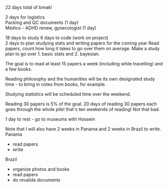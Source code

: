 22 days total of break!

2 days for logistics  
Packing and QC documents (1 day)  
Médico - ADHD renew, gynecologist (1 day)  
  
18 days to study
6 days to code (work on project)  
2 days to plan studying stats and writing papers for the coming year
Read papers, count how long it takes to go over them on average.
Make a study plan to go over 1. basic stats and 2. bayesian.

The goal is to read at least 15 papers a week (including while travelling) and a few books.

Reading philosophy and the humanities will be its own designated study time - to bring in notes from books, for example.

Studying statistics will be scheduled time over the weekend.

Reading 30 papers is 5% of the goal. 20 days of reading 30 papers each goes through the whole pile! that's ten weekends of reading! Not that bad.


  
1 day to rest - go to museums with Hossein  
  
  


Note that I will also have 2 weeks in Panama and 2 weeks in Brazil to write.  
Panama  
- read papers  
- write  

Brazil  
- organize photos and books  
- read papers  
- do revalida documents
